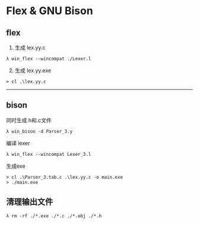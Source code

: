 # Flex & GNU Bison


## flex

1. 生成 lex.yy.c
```
λ win_flex --wincompat ./Lexer.l
```

2. 生成 lex.yy.exe
```
> cl .\lex.yy.c
```

---

## bison

同时生成.h和.c文件
```
λ win_bison -d Parser_3.y
```

编译 lexer
```
λ win_flex --wincompat Lexer_3.l
```

生成exe
```
> cl .\Parser_3.tab.c .\lex.yy.c -o main.exe
> ./main.exe
```


## 清理输出文件
```
λ rm -rf ./*.exe ./*.c ./*.obj ./*.h
```